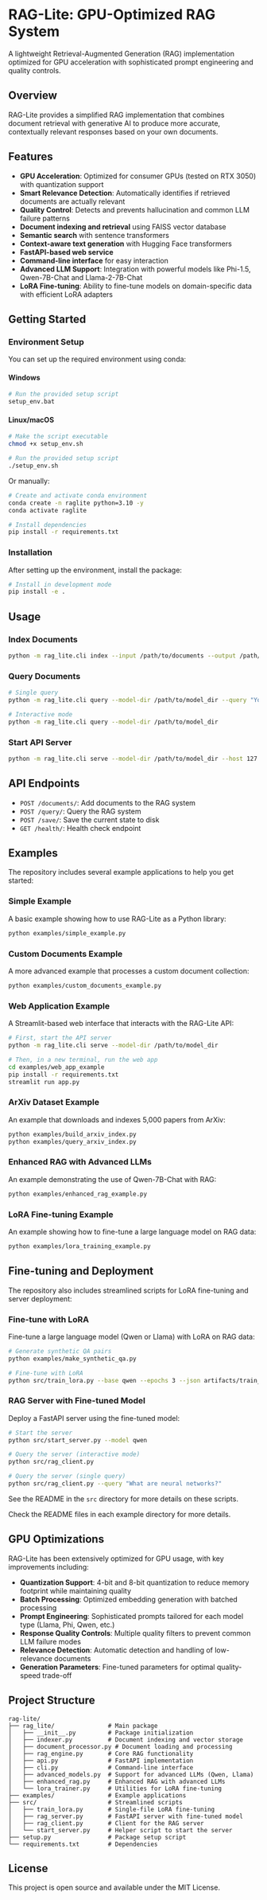 # RAG-Lite: GPU-Optimized RAG System

A lightweight Retrieval-Augmented Generation (RAG) implementation optimized for GPU acceleration with sophisticated prompt engineering and quality controls.

## Overview
RAG-Lite provides a simplified RAG implementation that combines document retrieval with generative AI to produce more accurate, contextually relevant responses based on your own documents.

## Features
- **GPU Acceleration**: Optimized for consumer GPUs (tested on RTX 3050) with quantization support
- **Smart Relevance Detection**: Automatically identifies if retrieved documents are actually relevant
- **Quality Control**: Detects and prevents hallucination and common LLM failure patterns
- **Document indexing and retrieval** using FAISS vector database
- **Semantic search** with sentence transformers
- **Context-aware text generation** with Hugging Face transformers
- **FastAPI-based web service**
- **Command-line interface** for easy interaction
- **Advanced LLM Support**: Integration with powerful models like Phi-1.5, Qwen-7B-Chat and Llama-2-7B-Chat
- **LoRA Fine-tuning**: Ability to fine-tune models on domain-specific data with efficient LoRA adapters

## Getting Started

### Environment Setup
You can set up the required environment using conda:

#### Windows
```bash
# Run the provided setup script
setup_env.bat
```

#### Linux/macOS
```bash
# Make the script executable
chmod +x setup_env.sh

# Run the provided setup script
./setup_env.sh
```

Or manually:
```bash
# Create and activate conda environment
conda create -n raglite python=3.10 -y
conda activate raglite

# Install dependencies
pip install -r requirements.txt
```

### Installation
After setting up the environment, install the package:

```bash
# Install in development mode
pip install -e .
```

## Usage

### Index Documents
```bash
python -m rag_lite.cli index --input /path/to/documents --output /path/to/model_dir
```

### Query Documents
```bash
# Single query
python -m rag_lite.cli query --model-dir /path/to/model_dir --query "Your question here?"

# Interactive mode
python -m rag_lite.cli query --model-dir /path/to/model_dir
```

### Start API Server
```bash
python -m rag_lite.cli serve --model-dir /path/to/model_dir --host 127.0.0.1 --port 8000
```

## API Endpoints

- `POST /documents/`: Add documents to the RAG system
- `POST /query/`: Query the RAG system
- `POST /save/`: Save the current state to disk
- `GET /health/`: Health check endpoint

## Examples

The repository includes several example applications to help you get started:

### Simple Example
A basic example showing how to use RAG-Lite as a Python library:
```bash
python examples/simple_example.py
```

### Custom Documents Example
A more advanced example that processes a custom document collection:
```bash
python examples/custom_documents_example.py
```

### Web Application Example
A Streamlit-based web interface that interacts with the RAG-Lite API:
```bash
# First, start the API server
python -m rag_lite.cli serve --model-dir /path/to/model_dir

# Then, in a new terminal, run the web app
cd examples/web_app_example
pip install -r requirements.txt
streamlit run app.py
```

### ArXiv Dataset Example
An example that downloads and indexes 5,000 papers from ArXiv:
```bash
python examples/build_arxiv_index.py
python examples/query_arxiv_index.py
```

### Enhanced RAG with Advanced LLMs
An example demonstrating the use of Qwen-7B-Chat with RAG:
```bash
python examples/enhanced_rag_example.py
```

### LoRA Fine-tuning Example
An example showing how to fine-tune a large language model on RAG data:
```bash
python examples/lora_training_example.py
```

## Fine-tuning and Deployment

The repository also includes streamlined scripts for LoRA fine-tuning and server deployment:

### Fine-tune with LoRA
Fine-tune a large language model (Qwen or Llama) with LoRA on RAG data:
```bash
# Generate synthetic QA pairs
python examples/make_synthetic_qa.py

# Fine-tune with LoRA
python src/train_lora.py --base qwen --epochs 3 --json artifacts/train_qa.json
```

### RAG Server with Fine-tuned Model
Deploy a FastAPI server using the fine-tuned model:
```bash
# Start the server
python src/start_server.py --model qwen

# Query the server (interactive mode)
python src/rag_client.py

# Query the server (single query)
python src/rag_client.py --query "What are neural networks?"
```

See the README in the `src` directory for more details on these scripts.

Check the README files in each example directory for more details.

## GPU Optimizations

RAG-Lite has been extensively optimized for GPU usage, with key improvements including:

- **Quantization Support**: 4-bit and 8-bit quantization to reduce memory footprint while maintaining quality
- **Batch Processing**: Optimized embedding generation with batched processing
- **Prompt Engineering**: Sophisticated prompts tailored for each model type (Llama, Phi, Qwen, etc.)
- **Response Quality Controls**: Multiple quality filters to prevent common LLM failure modes
- **Relevance Detection**: Automatic detection and handling of low-relevance documents
- **Generation Parameters**: Fine-tuned parameters for optimal quality-speed trade-off

## Project Structure

```
rag-lite/
├── rag_lite/               # Main package
│   ├── __init__.py         # Package initialization
│   ├── indexer.py          # Document indexing and vector storage
│   ├── document_processor.py # Document loading and processing
│   ├── rag_engine.py       # Core RAG functionality
│   ├── api.py              # FastAPI implementation
│   ├── cli.py              # Command-line interface
│   ├── advanced_models.py  # Support for advanced LLMs (Qwen, Llama)
│   ├── enhanced_rag.py     # Enhanced RAG with advanced LLMs
│   └── lora_trainer.py     # Utilities for LoRA fine-tuning
├── examples/               # Example applications
├── src/                    # Streamlined scripts
│   ├── train_lora.py       # Single-file LoRA fine-tuning
│   ├── rag_server.py       # FastAPI server with fine-tuned model
│   ├── rag_client.py       # Client for the RAG server
│   └── start_server.py     # Helper script to start the server
├── setup.py                # Package setup script
└── requirements.txt        # Dependencies
```

## License
This project is open source and available under the MIT License.

